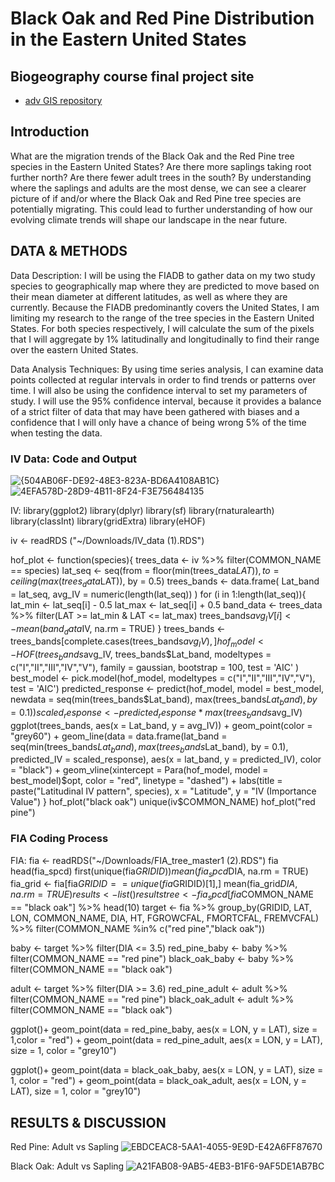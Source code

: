 
# Black Oak and Red Pine Distribution in the Eastern United States
## Biogeography course final project site
- [adv GIS repository](https://github.com/AldenSchmidt/AldenSchmidt.github.io)

## Introduction
What are the migration trends of the Black Oak and the Red Pine tree species in the Eastern United States? Are there more saplings taking root further north? Are there fewer adult trees in the south? 
By understanding where the saplings and adults are the most dense, we can see a clearer picture of if and/or where the Black Oak and Red Pine tree species are potentially migrating. This could lead to further understanding of how our evolving climate trends will shape our landscape in the near future. 

## DATA & METHODS

Data Description:
I will be using the FIADB to gather data on my two study species to geographically map where they are predicted to move based on their mean diameter at different latitudes, as well as where they are currently. Because the FIADB predominantly covers the United States, I am limiting my research to the range of the tree species in the Eastern United States. For both species respectively, I will calculate the sum of the pixels that I will aggregate by 1% latitudinally and longitudinally to find their range over the eastern United States. 

Data Analysis Techniques:
By using time series analysis, I can examine data points collected at regular intervals in order to find trends or patterns over time. I will also be using the confidence interval to set my parameters of study. I will use the 95% confidence interval, because it provides a balance of a strict filter of data that may have been gathered with biases and a confidence that I will only have a chance of being wrong 5% of the time when testing the data.


### IV Data: Code and Output
![{504AB06F-DE92-48E3-823A-BD6A4108AB1C}](https://github.com/user-attachments/assets/f0644595-5d14-40e6-aee5-1ee28ad47d00)
![4EFA578D-28D9-4B11-8F24-F3E756484135](https://github.com/user-attachments/assets/87db0469-60de-4cd9-84e9-494d2dabece7)

IV: 
library(ggplot2)
library(dplyr)
library(sf)
library(rnaturalearth)
library(classInt)
library(gridExtra)
library(eHOF)

iv <- readRDS ("~/Downloads/IV_data (1).RDS")

hof_plot <- function(species){
  trees_data <- iv %>%
    filter(COMMON_NAME == species)
  lat_seq <- seq(from = floor(min(trees_data$LAT)), to = ceiling(max(trees_data$LAT)), by = 0.5)
  trees_bands <- data.frame(
    Lat_band = lat_seq,
    avg_IV = numeric(length(lat_seq))
  )
  for (i in 1:length(lat_seq)){
    lat_min <- lat_seq[i] - 0.5
    lat_max <- lat_seq[i] + 0.5
    band_data <- trees_data %>%
      filter(LAT >= lat_min & LAT <= lat_max)
    trees_bands$avg_IV[i] <- mean(band_data$IV, na.rm = TRUE)
  }
  trees_bands <- trees_bands[complete.cases(trees_bands$avg_IV),]
  hof_model <- HOF(
    trees_bands$avg_IV,
    trees_bands$Lat_band,
    modeltypes = c("I","II","III","IV","V"),
    family = gaussian,
    bootstrap = 100,
    test = 'AIC'
  )
  best_model <- pick.model(hof_model, modeltypes = c("I","II","III","IV","V"), test = 'AIC')
  predicted_response <- predict(hof_model, model = best_model,
                                newdata = seq(min(trees_bands$Lat_band), max(trees_bands$Lat_band), by = 0.1))
  scaled_response <- predicted_response * max(trees_bands$avg_IV)
  ggplot(trees_bands, aes(x = Lat_band, y = avg_IV)) +
    geom_point(color = "grey60") +
    geom_line(data = data.frame(lat_band = seq(min(trees_bands$Lat_band),
                                               max(trees_bands$Lat_band), by = 0.1),
                                predicted_IV = scaled_response),
              aes(x = lat_band, y = predicted_IV), color = "black") +
    geom_vline(xintercept = Para(hof_model, model = best_model)$opt, color = "red", linetype = "dashed") +
    labs(title = paste("Latitudinal IV pattern", species), x = "Latitude", y = "IV (Importance Value")
}
hof_plot("black oak")
unique(iv$COMMON_NAME)
hof_plot("red pine")

### FIA Coding Process
FIA:
fia <- readRDS("~/Downloads/FIA_tree_master1 (2).RDS")
fia
head(fia_spcd)
first(unique(fia$GRIDID))
mean(fia_spcd$DIA, na.rm = TRUE)
fia_grid <- fia[fia$GRIDID == unique(fia$GRIDID)[1],]
mean(fia_grid$DIA, na.rm = TRUE)
results <- list()
results
tree <- fia_spcd[fia$COMMON_NAME == "black oak"] %>%
  head(10)
target <- fia %>%
  group_by(GRIDID, LAT, LON, COMMON_NAME, DIA, HT, FGROWCFAL, FMORTCFAL, FREMVCFAL) %>%
  filter(COMMON_NAME %in% c("red pine","black oak"))

baby <- target %>%
  filter(DIA <= 3.5)
red_pine_baby <- baby %>%
  filter(COMMON_NAME == "red pine")
black_oak_baby <- baby %>%
  filter(COMMON_NAME == "black oak")

adult <- target %>%
  filter(DIA >= 3.6)
red_pine_adult <- adult %>%
  filter(COMMON_NAME == "red pine")
black_oak_adult <- adult %>%
  filter(COMMON_NAME == "black oak")

ggplot()+
  geom_point(data = red_pine_baby, aes(x = LON, y = LAT), size = 1,color = "red") +
  geom_point(data = red_pine_adult, aes(x = LON, y = LAT), size = 1, color = "grey10")
  
ggplot()+
  geom_point(data = black_oak_baby, aes(x = LON, y = LAT), size = 1, color = "red") +
  geom_point(data = black_oak_adult, aes(x = LON, y = LAT), size = 1, color = "grey10")

## RESULTS & DISCUSSION
Red Pine: Adult vs Sapling 
![EBDCEAC8-5AA1-4055-9E9D-E42A6FF87670](https://github.com/user-attachments/assets/b9a0e6c3-7120-4d29-98f9-2380d440d28d)

Black Oak: Adult vs Sapling
![A21FAB08-9AB5-4EB3-B1F6-9AF5DE1AB7BC](https://github.com/user-attachments/assets/fa3b7830-9d1c-4582-923f-54638efa7ce8)



